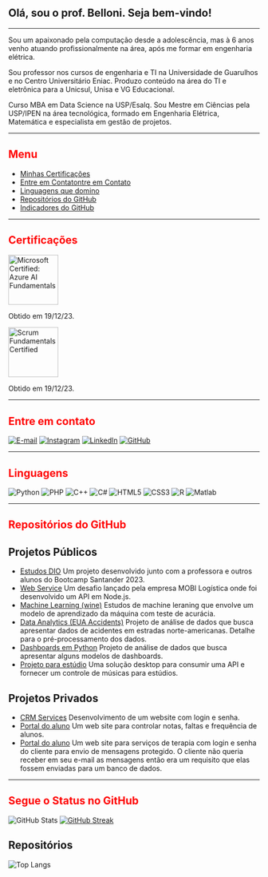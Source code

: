 ## Olá, sou o prof. Belloni. Seja bem-vindo!
<hr>
Sou um apaixonado pela computação desde a adolescência, mas à 6 anos venho atuando profissionalmente na área, após me formar em engenharia elétrica. 

Sou professor nos cursos de engenharia e TI na Universidade de Guarulhos e no Centro Universitário Eniac. Produzo conteúdo na área do TI e eletrônica para a Unicsul, Unisa e VG Educacional. 

Curso MBA em Data Science na USP/Esalq. Sou Mestre em Ciências pela USP/IPEN na área tecnológica, formado em Engenharia Elétrica, Matemática e especialista em gestão de projetos.

<hr>
<h2 style = "color: red">Menu</h2>
<ul>
<li><a href = #certificados> Minhas Certificações</a>
<li><a href = #contato> Entre em Contatontre em Contato</a>
<li><a href = #linguagens> Linguagens que domino</a>
<li><a href = #repositorios> Repositórios do GitHub</a>
<li><a href = #status> Indicadores do GitHub</a>
</ul>

<hr>
<h2 id = "certificados" style = "color: red">Certificações</h2>

<a href="https://learn.microsoft.com/pt-br/users/marciobelloni-4572/credentials/abf6d4167d10cb60" target="_blank"><img src="https://static-public.pages.hotmart.com/uploads/media/file/5918377/ms-900-logo_2.png" alt="Microsoft Certified: Azure AI Fundamentals" width="100"></a><br>
<p>Obtido em 19/12/23.</p>
<a href="https://www.scrumstudy.com/certification/verify?type=SFC&number=1010982" target="_blank"><img src="https://static.wixstatic.com/media/74bb6f_77877b211a674376b2f4ce706d563414~mv2.png/v1/fill/w_250,h_252,al_c,q_95,enc_auto/SFC%20-%20Scrum%20Fundamentals%20Certified.png" alt="Scrum Fundamentals Certified" width="100"></a><br>
<p>Obtido em 19/12/23.</p>




<hr>
<h2 id = "contato" style = "color: red">Entre em contato</h2>

[![E-mail](https://img.shields.io/badge/-Email-000?style=for-the-badge&logo=microsoft-outlook&logoColor=E94D5F)](mailto:mbelloni@alumni.usp.br)
[![Instagram](https://img.shields.io/badge/Instagram-000?style=for-the-badge&logo=instagram)](https://www.instagram.com/prof.belloni/)
[![LinkedIn](https://img.shields.io/badge/LinkedIn-000?style=for-the-badge&logo=linkedin&logoColor=0E76A8)](https://www.linkedin.com/in/marcio-belloni/)
[![GitHub](https://img.shields.io/badge/github-000?style=for-the-badge&logo=github&logoColor=0E76A8)](https://www.github.com/devbelloni/)

<hr>
<h2 id = "linguagens" style = "color: red">Linguagens</h2>

![Python](https://img.shields.io/badge/Python-000?style=for-the-badge&logo=python) 
![PHP](https://img.shields.io/badge/PHP-Blue?style=for-the-badge)
![C++](https://img.shields.io/badge/C%2B%2B-000?style=for-the-badge&logo=c%2B%2B&logoColor=00599C)
![C#](https://img.shields.io/badge/CSharp-black?style=for-the-badge&logo=c#%2B%2B&logoColor=00599C)
![HTML5](https://img.shields.io/badge/HTML5-000?style=for-the-badge&logo=html5)
![CSS3](https://img.shields.io/badge/CSS3-000?style=for-the-badge&logo=css3&logoColor=264CE4)
![R](https://img.shields.io/badge/R-R_Lang-black?style=for-the-badge)
![Matlab](https://img.shields.io/badge/M-Matlab-black?style=for-the-badge)

<hr>
<h2 id = "repositorios" style = "color: red">Repositórios do GitHub</h2>

## Projetos Públicos

- [Estudos DIO](https://github.com/devbelloni/dio-lab-open-source)   Um projeto desenvolvido junto com a professora e outros alunos do Bootcamp Santander 2023. 
- [Web Service](https://github.com/devbelloni/API_MOBI)  Um desafio lançado pela empresa MOBI Logística onde foi desenvolvido um API em Node.js.
- [Machine Learning (wine)](https://github.com/devbelloni/wine_machine_learning)  Estudos de machine leraning que envolve um modelo de aprendizado da máquina com teste de acurácia.
- [Data Analytics (EUA Accidents)](https://github.com/devbelloni/data_analytics_acidentes_EUA)  Projeto de análise de dados que busca apresentar dados de acidentes em estradas norte-americanas. Detalhe para o pré-processamento dos dados. 
- [Dashboards em Python](https://github.com/devbelloni/dashboard_test.git)  Projeto de análise de dados que busca apresentar alguns modelos de dashboards. 
- [Projeto para estúdio](https://github.com/devbelloni/EstudioCompleto.git)  Uma solução desktop para consumir uma API e fornecer um controle de músicas para estúdios.

## Projetos Privados
- [CRM Services](https://github.com/devbelloni/CRMServices.git)   Desenvolvimento de um website com login e senha.
- [Portal do aluno](https://github.com/devbelloni/Controle_Escolas_e_Alunos.git)   Um web site para controlar notas, faltas e frequência de alunos.
- [Portal do aluno](https://github.com/devbelloni/Site_Terapeuta.git)   Um web site para serviços de terapia com login e senha do cliente para envio de mensagens protegido. O cliente não queria receber em seu e-mail as mensagens então era um requisito que elas fossem enviadas para um banco de dados. 

  
<hr>
<h2 id = "status" style = "color: red">Segue o Status no GitHub</h2>

![GitHub Stats](https://github-readme-stats.vercel.app/api?username=devbelloni&theme=transparent&bg_color=000&border_color=30A3DC&show_icons=true&icon_color=30A3DC&title_color=E94D5F&text_color=FFF)
[![GitHub Streak](https://streak-stats.demolab.com/?user=devbelloni&theme=bear&background=000&border=30A3DC&dates=FFF)](https://git.io/streak-stats)

## Repositórios

![Top Langs](https://github-readme-stats-git-masterrstaa-rickstaa.vercel.app/api/top-langs/?username=devbelloni&bg_color=000&border_color=30A3DC&title_color=E94D5F&text_color=FFF)
</body>
</html>

